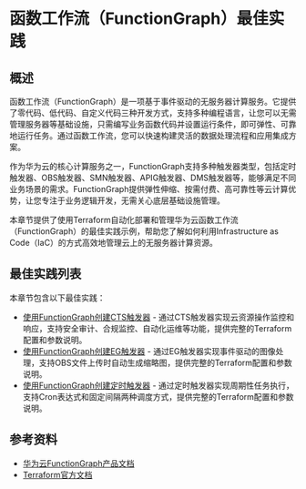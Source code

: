 # 函数工作流（FunctionGraph）最佳实践

## 概述

函数工作流（FunctionGraph）是一项基于事件驱动的无服务器计算服务。它提供了零代码、低代码、自定义代码三种开发方式，支持多种编程语言，让您可以无需管理服务器等基础设施，只需编写业务函数代码并设置运行条件，即可弹性、可靠地运行任务。通过函数工作流，您可以快速构建灵活的数据处理流程和应用集成方案。

作为华为云的核心计算服务之一，FunctionGraph支持多种触发器类型，包括定时触发器、OBS触发器、SMN触发器、APIG触发器、DMS触发器等，能够满足不同业务场景的需求。FunctionGraph提供弹性伸缩、按需付费、高可靠性等云计算优势，让您专注于业务逻辑开发，无需关心底层基础设施管理。

本章节提供了使用Terraform自动化部署和管理华为云函数工作流（FunctionGraph）的最佳实践示例，帮助您了解如何利用Infrastructure as Code（IaC）的方式高效地管理云上的无服务器计算资源。

## 最佳实践列表

本章节包含以下最佳实践：

* [使用FunctionGraph创建CTS触发器](./cts_trigger.md) - 通过CTS触发器实现云资源操作监控和响应，支持安全审计、合规监控、自动化运维等功能，提供完整的Terraform配置和参数说明。
* [使用FunctionGraph创建EG触发器](./eg_trigger.md) - 通过EG触发器实现事件驱动的图像处理，支持OBS文件上传时自动生成缩略图，提供完整的Terraform配置和参数说明。
* [使用FunctionGraph创建定时触发器](./timer_trigger.md) - 通过定时触发器实现周期性任务执行，支持Cron表达式和固定间隔两种调度方式，提供完整的Terraform配置和参数说明。

## 参考资料

- [华为云FunctionGraph产品文档](https://support.huaweicloud.com/functiongraph/index.html)
- [Terraform官方文档](https://www.terraform.io/docs/index.html)
